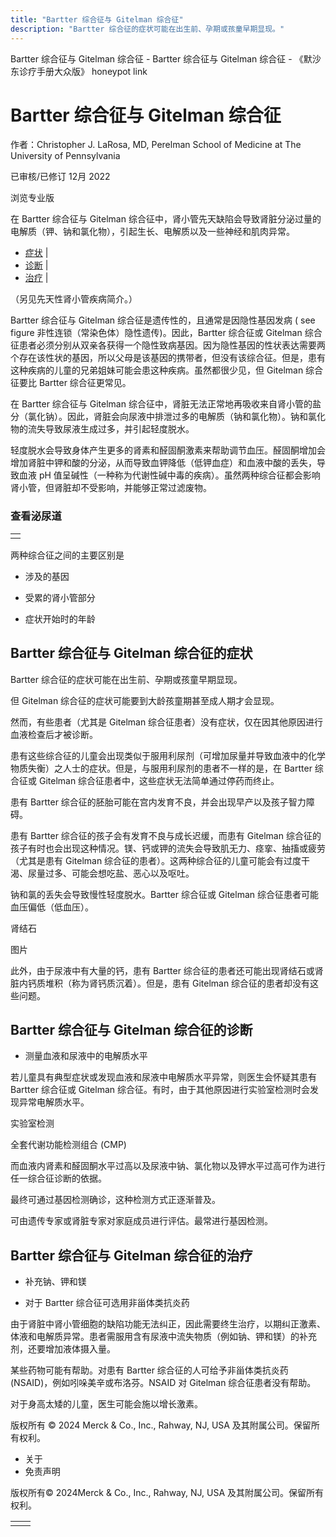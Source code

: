 ```yaml
---
title: "Bartter 综合征与 Gitelman 综合征"
description: "Bartter 综合征的症状可能在出生前、孕期或孩童早期显现。"
---
```


﻿Bartter 综合征与 Gitelman 综合征 - Bartter 综合征与 Gitelman 综合征 - 《默沙东诊疗手册大众版》 honeypot link

# Bartter 综合征与 Gitelman 综合征

作者：Christopher J. LaRosa, MD, Perelman School of Medicine at The University of
Pennsylvania

已审核/已修订 12月 2022

浏览专业版

在 Bartter 综合征与 Gitelman 综合征中，肾小管先天缺陷会导致肾脏分泌过量的电解质（钾、钠和氯化物），引起生长、电解质以及一些神经和肌肉异常。

- [症状](#症状_v3389758_zh) \|
- [诊断](#诊断_v74933182_zh) \|
- [治疗](#治疗_v3389762_zh) \|

（另见先天性肾小管疾病简介。）

Bartter 综合征与 Gitelman 综合征是遗传性的，且通常是因隐性基因发病 ( see figure 非性连锁（常染色体）隐性遗传)。因此，Bartter 综合征或 Gitelman 综合征患者必须分别从双亲各获得一个隐性致病基因。因为隐性基因的性状表达需要两个存在该性状的基因，所以父母是该基因的携带者，但没有该综合征。但是，患有这种疾病的儿童的兄弟姐妹可能会患这种疾病。虽然都很少见，但 Gitelman 综合征要比 Bartter 综合征更常见。

在 Bartter 综合征与 Gitelman 综合征中，肾脏无法正常地再吸收来自肾小管的盐分（氯化钠）。因此，肾脏会向尿液中排泄过多的电解质（钠和氯化物）。钠和氯化物的流失导致尿液生成过多，并引起轻度脱水。

轻度脱水会导致身体产生更多的肾素和醛固酮激素来帮助调节血压。醛固酮增加会增加肾脏中钾和酸的分泌，从而导致血钾降低（低钾血症）和血液中酸的丢失，导致血液 pH 值呈碱性（一种称为代谢性碱中毒的疾病）。虽然两种综合征都会影响肾小管，但肾脏却不受影响，并能够正常过滤废物。

### 查看泌尿道

|     |
| --- |
|  |

两种综合征之间的主要区别是

- 涉及的基因

- 受累的肾小管部分

- 症状开始时的年龄


## Bartter 综合征与 Gitelman 综合征的症状

Bartter 综合征的症状可能在出生前、孕期或孩童早期显现。

但 Gitelman 综合征的症状可能要到大龄孩童期甚至成人期才会显现。

然而，有些患者（尤其是 Gitelman 综合征患者）没有症状，仅在因其他原因进行血液检查后才被诊断。

患有这些综合征的儿童会出现类似于服用利尿剂（可增加尿量并导致血液中的化学物质失衡）之人士的症状。但是，与服用利尿剂的患者不一样的是，在 Bartter 综合征或 Gitelman 综合征患者中，这些症状无法简单通过停药而终止。

患有 Bartter 综合征的胚胎可能在宫内发育不良，并会出现早产以及孩子智力障碍。

患有 Bartter 综合征的孩子会有发育不良与成长迟缓，而患有 Gitelman 综合征的孩子有时也会出现这种情况。镁、钙或钾的流失会导致肌无力、痉挛、抽搐或疲劳（尤其是患有 Gitelman 综合征的患者）。这两种综合征的儿童可能会有过度干渴、尿量过多、可能会想吃盐、恶心以及呕吐。

钠和氯的丢失会导致慢性轻度脱水。Bartter 综合征或 Gitelman 综合征患者可能血压偏低（低血压）。

肾结石



图片

此外，由于尿液中有大量的钙，患有 Bartter 综合征的患者还可能出现肾结石或肾脏内钙质堆积（称为肾钙质沉着）。但是，患有 Gitelman 综合征的患者却没有这些问题。

## Bartter 综合征与 Gitelman 综合征的诊断

- 测量血液和尿液中的电解质水平


若儿童具有典型症状或发现血液和尿液中电解质水平异常，则医生会怀疑其患有 Bartter 综合征或 Gitelman 综合征。有时，由于其他原因进行实验室检测时会发现异常电解质水平。

实验室检测

全套代谢功能检测组合 (CMP)



而血液内肾素和醛固酮水平过高以及尿液中钠、氯化物以及钾水平过高可作为进行任一综合征诊断的依据。

最终可通过基因检测确诊，这种检测方式正逐渐普及。

可由遗传专家或肾脏专家对家庭成员进行评估。最常进行基因检测。

## Bartter 综合征与 Gitelman 综合征的治疗

- 补充钠、钾和镁

- 对于 Bartter 综合征可选用非甾体类抗炎药


由于肾脏中肾小管细胞的缺陷功能无法纠正，因此需要终生治疗，以期纠正激素、体液和电解质异常。患者需服用含有尿液中流失物质（例如钠、钾和镁）的补充剂，还要增加液体摄入量。

某些药物可能有帮助。对患有 Bartter 综合征的人可给予非甾体类抗炎药 (NSAID)，例如吲哚美辛或布洛芬。NSAID 对 Gitelman 综合征患者没有帮助。

对于身高太矮的儿童，医生可能会施以增长激素。



版权所有 © 2024
Merck & Co., Inc., Rahway, NJ, USA 及其附属公司。保留所有权利。

- 关于
- 免责声明

版权所有© 2024Merck & Co., Inc., Rahway, NJ, USA 及其附属公司。保留所有权利。

|     |     |
| --- | --- |
|  |  |